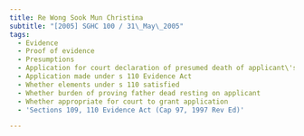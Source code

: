 ```yaml
---
title: Re Wong Sook Mun Christina
subtitle: "[2005] SGHC 100 / 31\_May\_2005"
tags:
  - Evidence
  - Proof of evidence
  - Presumptions
  - Application for court declaration of presumed death of applicant\'s father
  - Application made under s 110 Evidence Act
  - Whether elements under s 110 satisfied
  - Whether burden of proving father dead resting on applicant
  - Whether appropriate for court to grant application
  - 'Sections 109, 110 Evidence Act (Cap 97, 1997 Rev Ed)'

---
```


